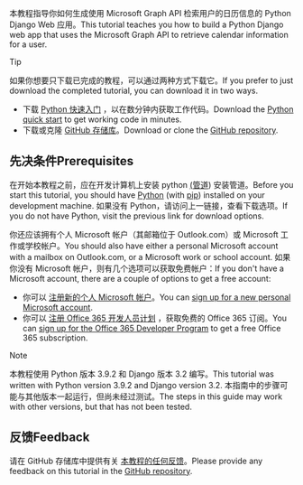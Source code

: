 <!-- markdownlint-disable MD002 MD041 -->

<span data-ttu-id="d76ee-101">本教程指导你如何生成使用 Microsoft Graph API 检索用户的日历信息的 Python Django Web 应用。</span><span class="sxs-lookup"><span data-stu-id="d76ee-101">This tutorial teaches you how to build a Python Django web app that uses the Microsoft Graph API to retrieve calendar information for a user.</span></span>

> [!TIP]
> <span data-ttu-id="d76ee-102">如果你想要只下载已完成的教程，可以通过两种方式下载它。</span><span class="sxs-lookup"><span data-stu-id="d76ee-102">If you prefer to just download the completed tutorial, you can download it in two ways.</span></span>
>
> - <span data-ttu-id="d76ee-103">下载 [Python 快速入门](https://developer.microsoft.com/graph/quick-start?platform=option-Python) ，以在数分钟内获取工作代码。</span><span class="sxs-lookup"><span data-stu-id="d76ee-103">Download the [Python quick start](https://developer.microsoft.com/graph/quick-start?platform=option-Python) to get working code in minutes.</span></span>
> - <span data-ttu-id="d76ee-104">下载或克隆 [GitHub 存储库](https://github.com/microsoftgraph/msgraph-training-pythondjangoapp)。</span><span class="sxs-lookup"><span data-stu-id="d76ee-104">Download or clone the [GitHub repository](https://github.com/microsoftgraph/msgraph-training-pythondjangoapp).</span></span>

## <a name="prerequisites"></a><span data-ttu-id="d76ee-105">先决条件</span><span class="sxs-lookup"><span data-stu-id="d76ee-105">Prerequisites</span></span>

<span data-ttu-id="d76ee-106">在开始本教程之前，应在开发计算机上安装 python [ (](https://www.python.org/)[管道](https://pypi.org/project/pip/)) 安装管道。</span><span class="sxs-lookup"><span data-stu-id="d76ee-106">Before you start this tutorial, you should have [Python](https://www.python.org/) (with [pip](https://pypi.org/project/pip/)) installed on your development machine.</span></span> <span data-ttu-id="d76ee-107">如果没有 Python，请访问上一链接，查看下载选项。</span><span class="sxs-lookup"><span data-stu-id="d76ee-107">If you do not have Python, visit the previous link for download options.</span></span>

<span data-ttu-id="d76ee-108">你还应该拥有个人 Microsoft 帐户（其邮箱位于 Outlook.com）或 Microsoft 工作或学校帐户。</span><span class="sxs-lookup"><span data-stu-id="d76ee-108">You should also have either a personal Microsoft account with a mailbox on Outlook.com, or a Microsoft work or school account.</span></span> <span data-ttu-id="d76ee-109">如果你没有 Microsoft 帐户，则有几个选项可以获取免费帐户：</span><span class="sxs-lookup"><span data-stu-id="d76ee-109">If you don't have a Microsoft account, there are a couple of options to get a free account:</span></span>

- <span data-ttu-id="d76ee-110">你可以 [注册新的个人 Microsoft 帐户](https://signup.live.com/signup?wa=wsignin1.0&rpsnv=12&ct=1454618383&rver=6.4.6456.0&wp=MBI_SSL_SHARED&wreply=https://mail.live.com/default.aspx&id=64855&cbcxt=mai&bk=1454618383&uiflavor=web&uaid=b213a65b4fdc484382b6622b3ecaa547&mkt=E-US&lc=1033&lic=1)。</span><span class="sxs-lookup"><span data-stu-id="d76ee-110">You can [sign up for a new personal Microsoft account](https://signup.live.com/signup?wa=wsignin1.0&rpsnv=12&ct=1454618383&rver=6.4.6456.0&wp=MBI_SSL_SHARED&wreply=https://mail.live.com/default.aspx&id=64855&cbcxt=mai&bk=1454618383&uiflavor=web&uaid=b213a65b4fdc484382b6622b3ecaa547&mkt=E-US&lc=1033&lic=1).</span></span>
- <span data-ttu-id="d76ee-111">你可以 [注册 Office 365 开发人员计划](https://developer.microsoft.com/office/dev-program) ，获取免费的 Office 365 订阅。</span><span class="sxs-lookup"><span data-stu-id="d76ee-111">You can [sign up for the Office 365 Developer Program](https://developer.microsoft.com/office/dev-program) to get a free Office 365 subscription.</span></span>

> [!NOTE]
> <span data-ttu-id="d76ee-112">本教程使用 Python 版本 3.9.2 和 Django 版本 3.2 编写。</span><span class="sxs-lookup"><span data-stu-id="d76ee-112">This tutorial was written with Python version 3.9.2 and Django version 3.2.</span></span> <span data-ttu-id="d76ee-113">本指南中的步骤可能与其他版本一起运行，但尚未经过测试。</span><span class="sxs-lookup"><span data-stu-id="d76ee-113">The steps in this guide may work with other versions, but that has not been tested.</span></span>

## <a name="feedback"></a><span data-ttu-id="d76ee-114">反馈</span><span class="sxs-lookup"><span data-stu-id="d76ee-114">Feedback</span></span>

<span data-ttu-id="d76ee-115">请在 GitHub 存储库中提供有关 [本教程的任何反馈](https://github.com/microsoftgraph/msgraph-training-pythondjangoapp)。</span><span class="sxs-lookup"><span data-stu-id="d76ee-115">Please provide any feedback on this tutorial in the [GitHub repository](https://github.com/microsoftgraph/msgraph-training-pythondjangoapp).</span></span>
